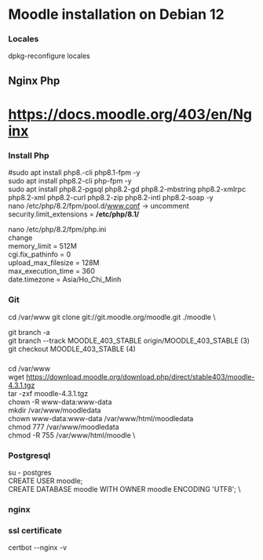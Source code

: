 # Moodle installation on Debian 12 

### Locales
dpkg-reconfigure locales

## Nginx Php
# https://docs.moodle.org/403/en/Nginx

### Install Php 

#sudo apt install  php8.-cli php8.1-fpm -y \
sudo apt install  php8.2-cli php-fpm -y \
sudo apt install  php8.2-pgsql php8.2-gd php8.2-mbstring php8.2-xmlrpc php8.2-xml  php8.2-curl php8.2-zip php8.2-intl   php8.2-soap -y \
nano /etc/php/8.2/fpm/pool.d/www.conf -> uncomment security.limit_extensions =
**/etc/php/8.1/**

nano /etc/php/8.2/fpm/php.ini \
change \
memory_limit = 512M \
cgi.fix_pathinfo = 0 \
upload_max_filesize = 128M \
max_execution_time = 360 \
date.timezone = Asia/Ho_Chi_Minh

### Git
cd /var/www
git clone git://git.moodle.org/moodle.git ./moodle \

git branch -a \
git branch --track MOODLE_403_STABLE origin/MOODLE_403_STABLE     (3)
git checkout MOODLE_403_STABLE                                   (4)

###
cd /var/www \
wget https://download.moodle.org/download.php/direct/stable403/moodle-4.3.1.tgz    \
tar -zxf moodle-4.3.1.tgz \
chown -R www-data:www-data \
mkdir /var/www/moodledata \
chown www-data:www-data /var/www/html/moodledata \
chmod 777 /var/www/moodledata \
chmod -R 755 /var/www/html/moodle \


### Postgresql

su - postgres \
CREATE USER moodle; \
CREATE DATABASE moodle WITH OWNER moodle ENCODING 'UTF8'; \

### nginx

### ssl certificate
certbot --nginx -v

